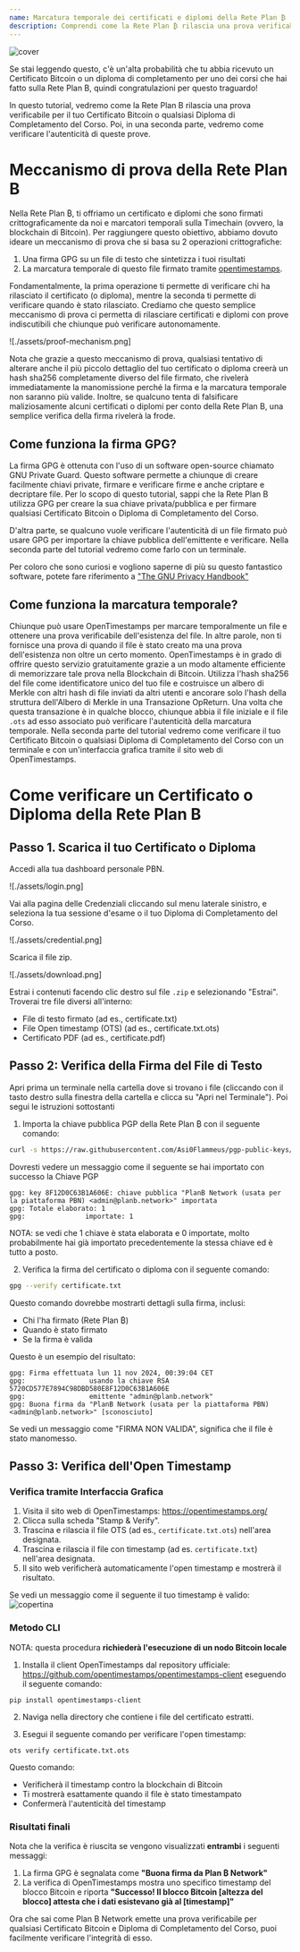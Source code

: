 ```yaml
---
name: Marcatura temporale dei certificati e diplomi della Rete Plan ₿
description: Comprendi come la Rete Plan ₿ rilascia una prova verificabile per il tuo certificato e diplomi
---
```


![cover](assets/cover.webp)

Se stai leggendo questo, c'è un'alta probabilità che tu abbia ricevuto un Certificato Bitcoin o un diploma di completamento per uno dei corsi che hai fatto sulla Rete Plan B, quindi congratulazioni per questo traguardo!

In questo tutorial, vedremo come la Rete Plan B rilascia una prova verificabile per il tuo Certificato Bitcoin o qualsiasi Diploma di Completamento del Corso. Poi, in una seconda parte, vedremo come verificare l'autenticità di queste prove.

# Meccanismo di prova della Rete Plan B

Nella Rete Plan ₿, ti offriamo un certificato e diplomi che sono firmati crittograficamente da noi e marcatori temporali sulla Timechain (ovvero, la blockchain di Bitcoin). Per raggiungere questo obiettivo, abbiamo dovuto ideare un meccanismo di prova che si basa su 2 operazioni crittografiche:

1. Una firma GPG su un file di testo che sintetizza i tuoi risultati
2. La marcatura temporale di questo file firmato tramite [opentimestamps](https://opentimestamps.org/).

Fondamentalmente, la prima operazione ti permette di verificare chi ha rilasciato il certificato (o diploma), mentre la seconda ti permette di verificare quando è stato rilasciato.
Crediamo che questo semplice meccanismo di prova ci permetta di rilasciare certificati e diplomi con prove indiscutibili che chiunque può verificare autonomamente.

![./assets/proof-mechanism.png]

Nota che grazie a questo meccanismo di prova, qualsiasi tentativo di alterare anche il più piccolo dettaglio del tuo certificato o diploma creerà un hash sha256 completamente diverso del file firmato, che rivelerà immediatamente la manomissione perché la firma e la marcatura temporale non saranno più valide. Inoltre, se qualcuno tenta di falsificare maliziosamente alcuni certificati o diplomi per conto della Rete Plan B, una semplice verifica della firma rivelerà la frode.

## Come funziona la firma GPG?

La firma GPG è ottenuta con l'uso di un software open-source chiamato GNU Private Guard. Questo software permette a chiunque di creare facilmente chiavi private, firmare e verificare firme e anche criptare e decriptare file. Per lo scopo di questo tutorial, sappi che la Rete Plan B utilizza GPG per creare la sua chiave privata/pubblica e per firmare qualsiasi Certificato Bitcoin o Diploma di Completamento del Corso.

D'altra parte, se qualcuno vuole verificare l'autenticità di un file firmato può usare GPG per importare la chiave pubblica dell'emittente e verificare. Nella seconda parte del tutorial vedremo come farlo con un terminale.

Per coloro che sono curiosi e vogliono saperne di più su questo fantastico software, potete fare riferimento a ["The GNU Privacy Handbook"](https://www.gnupg.org/gph/en/manual/x135.html)

## Come funziona la marcatura temporale?

Chiunque può usare OpenTimestamps per marcare temporalmente un file e ottenere una prova verificabile dell'esistenza del file. In altre parole, non ti fornisce una prova di quando il file è stato creato ma una prova dell'esistenza non oltre un certo momento.
OpenTimestamps è in grado di offrire questo servizio gratuitamente grazie a un modo altamente efficiente di memorizzare tale prova nella Blockchain di Bitcoin. Utilizza l'hash sha256 del file come identificatore unico del tuo file e costruisce un albero di Merkle con altri hash di file inviati da altri utenti e ancorare solo l'hash della struttura dell'Albero di Merkle in una Transazione OpReturn.
Una volta che questa transazione è in qualche blocco, chiunque abbia il file iniziale e il file `.ots` ad esso associato può verificare l'autenticità della marcatura temporale. Nella seconda parte del tutorial vedremo come verificare il tuo Certificato Bitcoin o qualsiasi Diploma di Completamento del Corso con un terminale e con un'interfaccia grafica tramite il sito web di OpenTimestamps.

# Come verificare un Certificato o Diploma della Rete Plan B

## Passo 1. Scarica il tuo Certificato o Diploma

Accedi alla tua dashboard personale PBN.

![./assets/login.png]

Vai alla pagina delle Credenziali cliccando sul menu laterale sinistro, e seleziona la tua sessione d'esame o il tuo Diploma di Completamento del Corso.

![./assets/credential.png]

Scarica il file zip.

![./assets/download.png]

Estrai i contenuti facendo clic destro sul file `.zip` e selezionando "Estrai". Troverai tre file diversi all'interno:

- File di testo firmato (ad es., certificate.txt)
- File Open timestamp (OTS) (ad es., certificate.txt.ots)
- Certificato PDF (ad es., certificate.pdf)

## Passo 2: Verifica della Firma del File di Testo

Apri prima un terminale nella cartella dove si trovano i file (cliccando con il tasto destro sulla finestra della cartella e clicca su "Apri nel Terminale"). Poi segui le istruzioni sottostanti

1. Importa la chiave pubblica PGP della Rete Plan ₿ con il seguente comando:

```bash
curl -s https://raw.githubusercontent.com/Asi0Flammeus/pgp-public-keys/master/planb-network-pk.asc | gpg --import
```

Dovresti vedere un messaggio come il seguente se hai importato con successo la Chiave PGP

```
gpg: key 8F12D0C63B1A606E: chiave pubblica "PlanB Network (usata per la piattaforma PBN) <admin@planb.network>" importata
gpg: Totale elaborato: 1
gpg:               importate: 1
```

NOTA: se vedi che 1 chiave è stata elaborata e 0 importate, molto probabilmente hai già importato precedentemente la stessa chiave ed è tutto a posto.

2. Verifica la firma del certificato o diploma con il seguente comando:

```bash
gpg --verify certificate.txt
```

Questo comando dovrebbe mostrarti dettagli sulla firma, inclusi:

- Chi l'ha firmato (Rete Plan ₿)
- Quando è stato firmato
- Se la firma è valida

Questo è un esempio del risultato:

```
gpg: Firma effettuata lun 11 nov 2024, 00:39:04 CET
gpg:                usando la chiave RSA 5720CD577E7894C98DBD580E8F12D0C63B1A606E
gpg:                emittente "admin@planb.network"
gpg: Buona firma da "PlanB Network (usata per la piattaforma PBN) <admin@planb.network>" [sconosciuto]
```

Se vedi un messaggio come "FIRMA NON VALIDA", significa che il file è stato manomesso.

## Passo 3: Verifica dell'Open Timestamp

### Verifica tramite Interfaccia Grafica

1. Visita il sito web di OpenTimestamps: https://opentimestamps.org/
2. Clicca sulla scheda "Stamp & Verify".
3. Trascina e rilascia il file OTS (ad es., `certificate.txt.ots`) nell'area designata.
4. Trascina e rilascia il file con timestamp (ad es. `certificate.txt`) nell'area designata.
5. Il sito web verificherà automaticamente l'open timestamp e mostrerà il risultato.

Se vedi un messaggio come il seguente il tuo timestamp è valido:
![copertina](assets/opentimestamp_wegui_verified.webp)
### Metodo CLI

NOTA: questa procedura **richiederà l'esecuzione di un nodo Bitcoin locale**

1. Installa il client OpenTimestamps dal repository ufficiale: https://github.com/opentimestamps/opentimestamps-client eseguendo il seguente comando:

```
pip install opentimestamps-client
```

2. Naviga nella directory che contiene i file del certificato estratti.

3. Esegui il seguente comando per verificare l'open timestamp:

```
ots verify certificate.txt.ots
```

Questo comando:

- Verificherà il timestamp contro la blockchain di Bitcoin
- Ti mostrerà esattamente quando il file è stato timestampato
- Confermerà l'autenticità del timestamp

### Risultati finali

Nota che la verifica è riuscita se vengono visualizzati **entrambi** i seguenti messaggi:

1. La firma GPG è segnalata come **"Buona firma da Plan ₿ Network"**
2. La verifica di OpenTimestamps mostra uno specifico timestamp del blocco Bitcoin e riporta **"Successo! Il blocco Bitcoin [altezza del blocco] attesta che i dati esistevano già al [timestamp]"**

Ora che sai come Plan B Network emette una prova verificabile per qualsiasi Certificato Bitcoin e Diploma di Completamento del Corso, puoi facilmente verificare l'integrità di esso.
